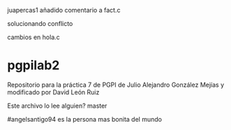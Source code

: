 ﻿ juapercas1
añadido comentario a fact.c

solucionando conflicto

cambios en hola.c

# pgpilab2
Repositorio para la práctica 7 de PGPI de Julio Alejandro González Mejías
 y modificado por David León Ruiz

Este archivo lo lee alguien?
 master


#angelsantigo94 es la persona mas bonita del mundo

